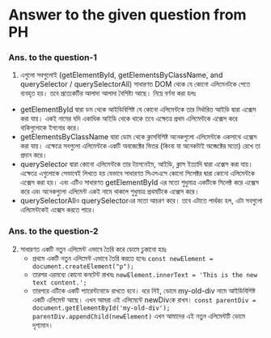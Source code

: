 # Answer to the given question from PH 

### Ans. to the question-1

1. এগুলো সবগুলোই (getElementById, getElementsByClassName, and querySelector / querySelectorAll) সাধারণত DOM থেকে যে কোনো এলিমেনটকে পেতে ব্যবহৃত হয়। তবে প্রত্যেকটির আলাদা আলাদা বৈশিষ্ট্য আছে। নিম্নে বর্ণনা করা হলঃ
- getElementById দ্বারা ডম থেকে আইডিবিশিষ্ট যে কোনো এলিমেন্টকে তার নির্ধারিত আইডি দ্বারা এক্সেস করা যায়। একই নামের যদি একাধিক আইডি থেকে থাকে তবে এক্ষেত্রে প্রথম এলিমেন্টকে এক্সেস করে বাকিগুলোকে ইগনোর করে।
- getElementsByClassName দ্বারা ডোম থেকে ক্লাসবিশিষ্ট অনেকগুলো এলিমেন্টকে একসাথে এক্সেস করা যায়। এক্ষেত্রে সবগুলো এলিমেন্টকে একটি অবজেক্টের ভিতর (কিংবা যা অনেকটাই অব্জেক্টের মতো) রেখে তা প্রদান করে। 
- querySelector দ্বারা কোনো এলিমেন্টকে তার ট্যাগনেইম, আইডি, ক্লাস ইত্যাদি দ্বারা এক্সেস করা যায়। এক্ষেত্রে এগুলোকে সেভাবেই লিখতে হয় যেভাবে সাধারণত সিএসএসে কোনো সিলেক্টর দ্বারা কোনো এলিমেন্টকে এক্সেস করা হয়। এবং এটিও সাধারণত getElementById এর মতো শুধুমাত্র একটিকে সিলেক্ট করে এক্সেস করে এবং অনেকগুলো এলিমেন্ট একই নামে থাকলে শুধুমাত্র প্রথমটিকে এক্সেস করে।
- querySelectorAllও querySelectorএর মতো আচরণ করে। তবে এটাতে পার্থক্য হল, এটা সবগুলো এলিমেন্টকেই এক্সেস করতে পারে। 

### Ans. to the question-2

2. সাধারণত একটি নতুন এলিমেন্ট এভাবে তৈরি করে ডোমে ঢুকানো হয়ঃ 
   - প্রথমে একটি নতুন এলিমেন্ট এভাবে তৈরি করতে হবেঃ
    ```const newElement = document.createElement("p");```
   - তারপর এরমধ্যে কোনো কনটেন্ট রাখবঃ
    ```newElement.innerText = 'This is the new text content.';```
   - তারপরে এটিকে একটি প্যারেন্টনোডে রাখতে হবে। ধরে নিই, ডোমে my-old-div নামে আইডিবিশিষ্ট একটি এলিমেন্ট আছে। এখন আমরা এই এলিমেন্টে newDivকে রাখব। 
   ```const parentDiv = document.getElementById('my-old-div');```
   ```parentDiv.appendChild(newElement)```
   এখন আমাদের এই নতুন এলিমেন্টটি ডোমে দৃশ্যমান।

